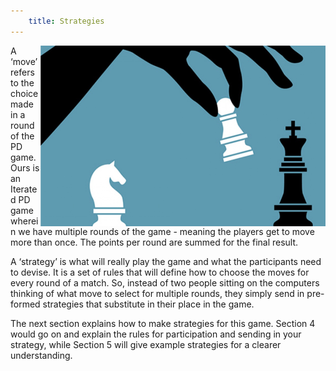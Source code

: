 ```yaml
---
    title: Strategies
---
```


<img src="/res/strategy.png" alt-text="strategy.png" style="float: right;">

A ‘move’ refers to the choice made in a round of the PD game. Ours is an Iterated PD game wherein we have multiple rounds of the game - meaning the players get to move more than once. The points per round are summed for the final result.

A ‘strategy’ is what will really play the game and what the participants need to devise. It is a set of rules that will define how to choose the moves for every round of a match. So, instead of two people sitting on the computers thinking of what move to select for multiple rounds, they simply send in pre-formed strategies that substitute in their place in the game.

The next section explains how to make strategies for this game. Section 4 would go on and explain the rules for participation and sending in your strategy, while Section 5 will give example strategies for a clearer understanding.
